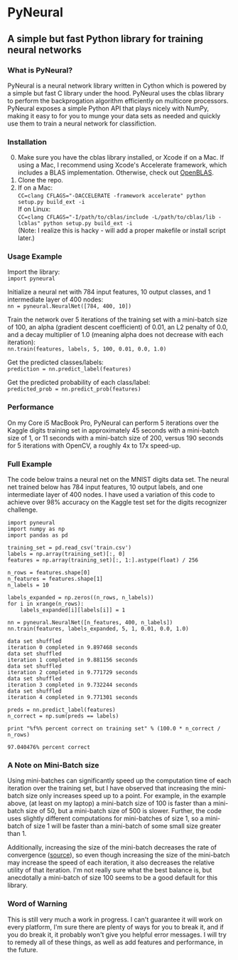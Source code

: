 PyNeural
========

A simple but fast Python library for training neural networks
-------------------------------------------------------------

### What is PyNeural?

PyNeural is a neural network library written in Cython which is powered by a
simple but fast C library under the hood. PyNeural uses the cblas library to
perform the backprogation algorithm efficiently on multicore processors.
PyNeural exposes a simple Python API that plays nicely with NumPy, making it
easy to for you to munge your data sets as needed and quickly use them to train
a neural network for classifiction.

### Installation

0. Make sure you have the cblas library installed, or Xcode if on a Mac. If using a Mac, I recommend using Xcode's Accelerate framework, which includes a BLAS implementation. Otherwise, check out [OpenBLAS](https://github.com/xianyi/OpenBLAS).
1. Clone the repo.
2. If on a Mac:  
`CC=clang CFLAGS="-DACCELERATE -framework accelerate" python setup.py build_ext -i`  
If on Linux:  
`CC=clang CFLAGS="-I/path/to/cblas/include -L/path/to/cblas/lib -lcblas" python setup.py build_ext -i`  
(Note: I realize this is hacky - will add a proper makefile or install script
later.)

### Usage Example

Import the library:  
`import pyneural`

Initialize a neural net with 784 input features, 10 output classes, and 1
intermediate layer of 400 nodes:  
`nn = pyneural.NeuralNet([784, 400, 10])`

Train the network over 5 iterations of the training set with a mini-batch size
of 100, an alpha (gradient descent coefficient) of 0.01, an L2 penalty of 0.0,
and a decay multiplier of 1.0 (meaning alpha does not decrease with each
iteration):  
`nn.train(features, labels, 5, 100, 0.01, 0.0, 1.0)`

Get the predicted classes/labels:  
`prediction = nn.predict_label(features)`

Get the predicted probability of each class/label:  
`predicted_prob = nn.predict_prob(features)`

### Performance

On my Core i5 MacBook Pro, PyNeural can perform 5 iterations over the Kaggle
digits training set in approximately 45 seconds with a mini-batch size of 1, or
11 seconds with a mini-batch size of 200, versus 190 seconds for 5 iterations
with OpenCV, a roughly 4x to 17x speed-up. 

### Full Example

The code below trains a neural net on the MNIST digits data set.
The neural net trained below has 784 input features, 10 output labels, and one
intermediate layer of 400 nodes. I have used a variation of this code to
achieve over 98% accuracy on the Kaggle test set for the digits recognizer
challenge.


    import pyneural
    import numpy as np
    import pandas as pd

    training_set = pd.read_csv('train.csv')
    labels = np.array(training_set)[:, 0]
    features = np.array(training_set)[:, 1:].astype(float) / 256

    n_rows = features.shape[0]
    n_features = features.shape[1]
    n_labels = 10
    
    labels_expanded = np.zeros((n_rows, n_labels))
    for i in xrange(n_rows):
        labels_expanded[i][labels[i]] = 1

    nn = pyneural.NeuralNet([n_features, 400, n_labels])
    nn.train(features, labels_expanded, 5, 1, 0.01, 0.0, 1.0)

    data set shuffled
    iteration 0 completed in 9.897468 seconds
    data set shuffled
    iteration 1 completed in 9.881156 seconds
    data set shuffled
    iteration 2 completed in 9.771729 seconds
    data set shuffled
    iteration 3 completed in 9.732244 seconds
    data set shuffled
    iteration 4 completed in 9.771301 seconds

    preds = nn.predict_label(features)
    n_correct = np.sum(preds == labels)
 
    print "%f%% percent correct on training set" % (100.0 * n_correct / n_rows)

    97.040476% percent correct 


### A Note on Mini-Batch size

Using mini-batches can significantly speed up the computation time of each iteration over the training set, but I have observed that increasing the mini-batch size only increases speed up to a point. For example, in the example above, (at least on my laptop) a mini-batch size of 100 is faster than a mini-batch size of 50, but a mini-batch size of 500 is slower. Further, the code uses slightly different computations for mini-batches of size 1, so a mini-batch of size 1 will be faster than a mini-batch of some small size greater than 1.

Additionally, increasing the size of the mini-batch decreases the rate of convergence ([source](http://www.cs.cmu.edu/~muli/file/minibatch_sgd.pdf)), so even though increasing the size of the mini-batch may increase the speed of each iteration, it also decreases the relative utility of that iteration. I'm not really sure what the best balance is, but anecdotally a mini-batch of size 100 seems to be a good default for this library.

### Word of Warning

This is still very much a work in progress. I can't guarantee it will work on
every platform, I'm sure there are plenty of ways for you to break it, and if
you do break it, it probably won't give you helpful error messages. I will try
to remedy all of these things, as well as add features and performance, in the
future.
